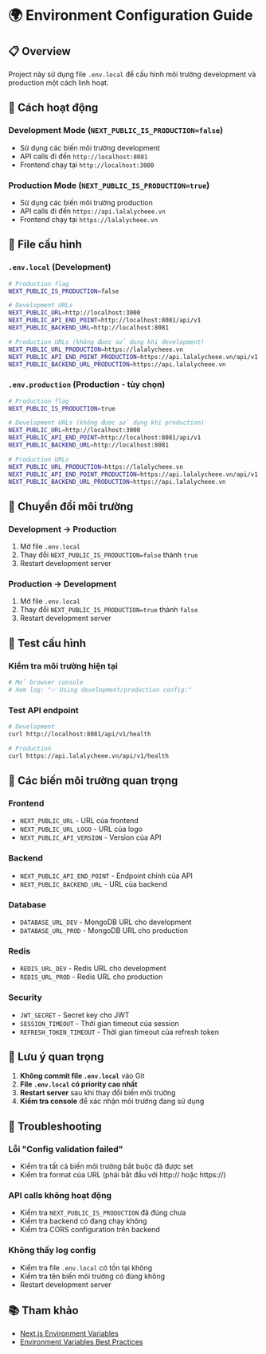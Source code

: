 # 🌍 Environment Configuration Guide

## 📋 Overview

Project này sử dụng file `.env.local` để cấu hình môi trường development và production một cách linh hoạt.

## 🚀 Cách hoạt động

### Development Mode (`NEXT_PUBLIC_IS_PRODUCTION=false`)

- Sử dụng các biến môi trường development
- API calls đi đến `http://localhost:8081`
- Frontend chạy tại `http://localhost:3000`

### Production Mode (`NEXT_PUBLIC_IS_PRODUCTION=true`)

- Sử dụng các biến môi trường production
- API calls đi đến `https://api.lalalycheee.vn`
- Frontend chạy tại `https://lalalycheee.vn`

## 📁 File cấu hình

### `.env.local` (Development)

```bash
# Production flag
NEXT_PUBLIC_IS_PRODUCTION=false

# Development URLs
NEXT_PUBLIC_URL=http://localhost:3000
NEXT_PUBLIC_API_END_POINT=http://localhost:8081/api/v1
NEXT_PUBLIC_BACKEND_URL=http://localhost:8081

# Production URLs (không được sử dụng khi development)
NEXT_PUBLIC_URL_PRODUCTION=https://lalalycheee.vn
NEXT_PUBLIC_API_END_POINT_PRODUCTION=https://api.lalalycheee.vn/api/v1
NEXT_PUBLIC_BACKEND_URL_PRODUCTION=https://api.lalalycheee.vn
```

### `.env.production` (Production - tùy chọn)

```bash
# Production flag
NEXT_PUBLIC_IS_PRODUCTION=true

# Development URLs (không được sử dụng khi production)
NEXT_PUBLIC_URL=http://localhost:3000
NEXT_PUBLIC_API_END_POINT=http://localhost:8081/api/v1
NEXT_PUBLIC_BACKEND_URL=http://localhost:8081

# Production URLs
NEXT_PUBLIC_URL_PRODUCTION=https://lalalycheee.vn
NEXT_PUBLIC_API_END_POINT_PRODUCTION=https://api.lalalycheee.vn/api/v1
NEXT_PUBLIC_BACKEND_URL_PRODUCTION=https://api.lalalycheee.vn
```

## 🔄 Chuyển đổi môi trường

### Development → Production

1. Mở file `.env.local`
2. Thay đổi `NEXT_PUBLIC_IS_PRODUCTION=false` thành `true`
3. Restart development server

### Production → Development

1. Mở file `.env.local`
2. Thay đổi `NEXT_PUBLIC_IS_PRODUCTION=true` thành `false`
3. Restart development server

## 🧪 Test cấu hình

### Kiểm tra môi trường hiện tại

```bash
# Mở browser console
# Xem log: "✅ Using development/production config:"
```

### Test API endpoint

```bash
# Development
curl http://localhost:8081/api/v1/health

# Production
curl https://api.lalalycheee.vn/api/v1/health
```

## 📝 Các biến môi trường quan trọng

### Frontend

- `NEXT_PUBLIC_URL` - URL của frontend
- `NEXT_PUBLIC_URL_LOGO` - URL của logo
- `NEXT_PUBLIC_API_VERSION` - Version của API

### Backend

- `NEXT_PUBLIC_API_END_POINT` - Endpoint chính của API
- `NEXT_PUBLIC_BACKEND_URL` - URL của backend

### Database

- `DATABASE_URL_DEV` - MongoDB URL cho development
- `DATABASE_URL_PROD` - MongoDB URL cho production

### Redis

- `REDIS_URL_DEV` - Redis URL cho development
- `REDIS_URL_PROD` - Redis URL cho production

### Security

- `JWT_SECRET` - Secret key cho JWT
- `SESSION_TIMEOUT` - Thời gian timeout của session
- `REFRESH_TOKEN_TIMEOUT` - Thời gian timeout của refresh token

## 🚨 Lưu ý quan trọng

1. **Không commit file `.env.local`** vào Git
2. **File `.env.local` có priority cao nhất**
3. **Restart server** sau khi thay đổi biến môi trường
4. **Kiểm tra console** để xác nhận môi trường đang sử dụng

## 🔧 Troubleshooting

### Lỗi "Config validation failed"

- Kiểm tra tất cả biến môi trường bắt buộc đã được set
- Kiểm tra format của URL (phải bắt đầu với http:// hoặc https://)

### API calls không hoạt động

- Kiểm tra `NEXT_PUBLIC_IS_PRODUCTION` đã đúng chưa
- Kiểm tra backend có đang chạy không
- Kiểm tra CORS configuration trên backend

### Không thấy log config

- Kiểm tra file `.env.local` có tồn tại không
- Kiểm tra tên biến môi trường có đúng không
- Restart development server

## 📚 Tham khảo

- [Next.js Environment Variables](https://nextjs.org/docs/basic-features/environment-variables)
- [Environment Variables Best Practices](https://nextjs.org/docs/basic-features/environment-variables#environment-variables-best-practices)
